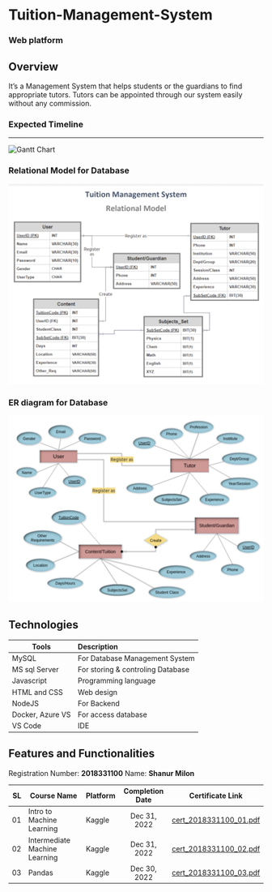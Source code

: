 # Tuition-Management-System
### Web platform


## Overview

It’s a Management System that helps students or the guardians to
find appropriate tutors.
Tutors can be appointed through our system
easily without any commission.

### Expected Timeline
-----------------
![Gantt Chart](Gantt_chart.png)


### Relational Model for Database
<p align="center"> <img src="rmodelTMS.png"> </p>

### ER diagram for Database

<p align="center"> <img src="ER diagramTMS.png"> </p>


Technologies 
----------------------------------
Tools | Description 
--------------|:------------|
MySQL | For Database Management System 
MS sql Server | For storing & controling Database
Javascript | Programming language
HTML and CSS | Web design
NodeJS | For Backend
Docker, Azure VS | For access database
VS Code | IDE

                     


## Features and Functionalities



Registration Number: **2018331100**
Name: **Shanur Milon**

|   SL | Course Name                   | Platform | Completion Date | Certificate Link                                                                                  |
| ---: | ----------------------------- | -------- | :-------------: | ------------------------------------------------------------------------------------------------- |
|   01 | Intro to Machine Learning     | Kaggle   |  Dec 31, 2022   | [cert_2018331100_01.pdf](https://www.kaggle.com/learn/certification/enamcse/python)               |
|   02 | Intermediate Machine Learning | Kaggle   |  Dec 31, 2022   | [cert_2018331100_02.pdf](https://www.kaggle.com/learn/certification/enamcse/intro-to-programming) |
|   03 | Pandas                        | Kaggle   |  Dec 30, 2022   | [cert_2018331100_03.pdf](https://www.kaggle.com/learn/certification/shanurmilon00/pandas)         |

 

